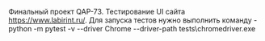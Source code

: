 Финальный проект QAP-73.
Тестирование UI сайта https://www.labirint.ru/.
Для запуска тестов нужно выполнить команду - python -m pytest -v --driver Chrome  --driver-path tests\chromedriver.exe

